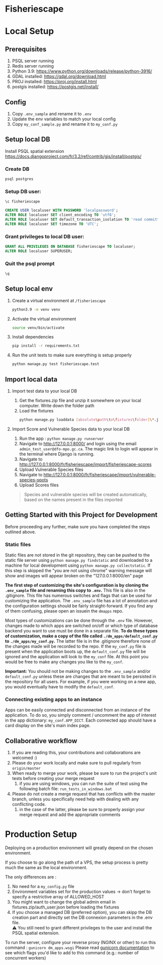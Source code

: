 # Fisheriescape

# Local Setup
## Prerequisites
1. PSQL server running
2. Redis server running
3. Python 3.9: https://www.python.org/downloads/release/python-3916/
4. GDAL installed: https://gdal.org/download.html
5. PROJ installed: https://proj.org/install.html
6. postgis installed: https://postgis.net/install/

## Config
1. Copy `.env_sample` and rename it to `.env`
2. Update the env variables to match your local config
3. Copy `my_conf_sample.py` and rename it to `my_conf.py`

## Setup local DB
Install PSQL spatial extension
https://docs.djangoproject.com/fr/3.2/ref/contrib/gis/install/postgis/

### Create DB
```bash
psql postgres
```
### Setup DB user:
```sql
\c fisheriescape
```
```sql
CREATE USER localuser WITH PASSWORD 'localpassword';
ALTER ROLE localuser SET client_encoding TO 'utf8';
ALTER ROLE localuser SET default_transaction_isolation TO 'read committed';
ALTER ROLE localuser SET timezone TO 'UTC';
```

### Grant privileges to local DB user:
```sql
GRANT ALL PRIVILEGES ON DATABASE fisheriescape TO localuser;
ALTER ROLE localuser SUPERUSER;
```
### Quit the psql prompt
```sql
\q
```

## Setup local env
1. Create a virtual environment
   at `/fisheriescape`
   ```bash
   python3.9 -m venv venv
   ```
2. Activate the virtual environment
   ```bash
   source venv/bin/activate
   ```
3. Install dependencies
    ```bash
   pip install -r requirements.txt
   ```
4. Run the unit tests to make sure everything is setup properly
   ```bash
   python manage.py test fisheriescape.test
   ```
   

## Import local data
1. Import test data to your local DB
   1. Get the fixtures.zip file and unzip it somewhere on your local computer. Write down the folder path
   2. Load the fixtures
      ```bash
      python manage.py loaddata [absolute\path\to\fixtures\folder]\*.json
      ```
2. Import Score and Vulnerable Species data to your local DB
   1. Run the app : `python manage.py runserver`
   2. Navigate to http://127.0.0.1:8000/ and login using the email `admin_test_user@dfo-mpo.gc.ca`. 
   The magic link to login will appear in the terminal where Django is running.
   3. Navigate to http://127.0.0.1:8000/fr/fisheriescape/import/fisheriescape-scores
   4. Upload Vulnerable Species files
   5. Navigate to http://127.0.0.1:8000/fr/fisheriescape/import/vulnerable-species-spots
   6. Upload Scores files

   > Species and vulnerable species will be created automatically, based on the names present in the files imported

## Getting Started with this Project for Development
Before proceeding any further, make sure you have completed the steps outlined above.

### Static files
Static files are not stored in the git repository, they can be pushed to the static file server using `python manage.py findstatic` and downloaded to a machine for local development using `python manage.py collectstatic`. If this step is skipped the "you are not using chrome" warning message will show and images will appear broken on the "127.0.0.1:8000/en" page

**The first step of customizing the site's configuration is by cloning the `.env_sample` file and renaming this copy to `.env`.** This file is also in the .gitignore.
This file has numerous switches and flags that can be used for customizing the application. The `.env_sample` file has a lot of annotation and the configuration 
settings should be fairly straight-forward. If you find any of them confusing, please open an issuein the `dmapps` repo. 

Most types of customizations can be done through the `.env` file. However, changes made to which apps are switched on/off or which type of database backend you want to 
use must be done in a separate file. **To do these types of customization, make a copy of the file called `./dm_apps/default_conf.py` to `./dm_apps/my_conf.py`.**
The latter file is in the .gitignore therefore none of the changes made will be recorded to the repo. If the `my_conf.py` file is present when the 
application boots up, the `default_conf.py` file will be ignored and the application will look to the `my_conf` file. At this point you would be free
to make any changes you like to the `my_conf`. 


**Important:** You should not be making changes to the `.env_sample` and/or `default_conf.py` unless these are changes that are meant to be 
persisted in the repository for all users. For example, if you were working on a new app, you would eventually have to modify the `default_conf`.   

### Connecting existing apps to an instance
Apps can be easily connected and disconnected from an instance of the application. To do so, you simply comment / uncomment
the app of interest in the app dictionary: `my_conf.APP_DICT`. Each connected app should have a card display on the site's main index page.


## Collaborative workflow
1. If you are reading this, your contributions and collaborations are welcomed :)
1. Please do your work locally and make sure to pull regularly from `origin/master`
1. When ready to merge your work, please be sure to run the project's unit tests before creating your merge request
    1. if you are using windows, you can run the suite of test using the following batch file: `run_tests_in_windows.bat`
1. Please do not create a merge request that has conflicts with the master branch, unless you specifically need help with dealing with any conflicting code.
    1. in the case of the latter, please be sure to properly assign your merge request and add the appropriate comments

# Production Setup
Deploying on a production environment will greatly depend on the chosen environment.

If you choose to go along the path of a VPS, the setup process is pretty much the same as the local environment.

The only differences are :
1. No need for a `my_config.py` file
2. Environment variables set for the production values -> don't forget to specify a restrictive array of ALLOWED_HOST
3. You might want to change the global admin email in fixtures.zip/auth_user.json before loading the fixtures
4. If you choose a managed DB (preferred option), you can skipp the DB creation part and directly set the DB connexion parameters in the .env file.   
⚠️ You still need to grant different privileges to the user and install the PSQL spatial extension.


To run the server, configure your reverse proxy (NGINX or other) to run this command : `gunicorn dm_apps.wsgi`
Please read [gunicorn documentation](https://docs.gunicorn.org/en/latest/configure.html) to see which flags you'd like to add to this command (e.g.: number of concurrent workers)
